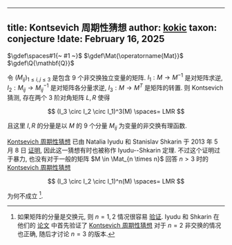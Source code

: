 
---
title: Kontsevich 周期性猜想
author: [kokic](/kokic.md)
taxon: conjecture
!date: February 16, 2025
---

$\gdef\spaces#1{~ #1 ~}$
$\gdef\Mat{\operatorname{Mat}}$
$\gdef\Q{\mathbf{Q}}$

令 $(M_{ij})_{1 \le i,j \le 3}$ 是包含 $9$ 个非交换独立变量的矩阵. $I_1: M \to M^{-1}$ 是对矩阵求逆, $I_2: M_{ij} \to M_{ij}^{-1}$ 是对矩阵各分量求逆, $I_3: M \to M^T$ 是矩阵的转置. 则 Kontsevich 猜测, 存在两个 $3$ 阶对角矩阵 $L,R$ 使得

$$
(I_3 \circ I_2 \circ I_1)^3(M) \spaces= LMR
$$

且这里 $I,R$ 的分量是以 $M$ 的 $9$ 个分量 $M_{ij}$ 为变量的非交换有理函数. 

[Kontsevich 周期性猜想](/linear-algebra/kontsevich-periodicity) 已由 Natalia Iyudu 和 Stanislav Shkarin 于 2013 年 5 月 8 日 [证明](https://arxiv.org/abs/1305.1965v3), 因此这一猜想有时也被称作 Iyudu--Shkarin 定理. 不过这个证明过于暴力, 也没有对于一般的矩阵 $M \in \Mat_{n \times n}$ 回答 $n>3$ 时的 [Kontsevich 周期性猜想](/linear-algebra/kontsevich-periodicity) 

$$
(I_3 \circ I_2 \circ I_1)^n(M) \spaces= LMR
$$

为何不成立 [^kontsevich-hold].  

[](/linear-algebra/kontsevich-periodicity-000A.md#:embed)

[^kontsevich-hold]: 如果矩阵的分量是交换元, 则 $n=1,2$ 情况很容易 [验证](/linear-algebra/kontsevich-periodicity-000A). Iyudu 和 Shkarin 在他们的 [论文](https://arxiv.org/abs/1305.1965v3) 中首先验证了 [Kontsevich 周期性猜想](/linear-algebra/kontsevich-periodicity) 对于 $n=2$ 非交换的情况也正确, 随后才讨论 $n=3$ 的版本. 

